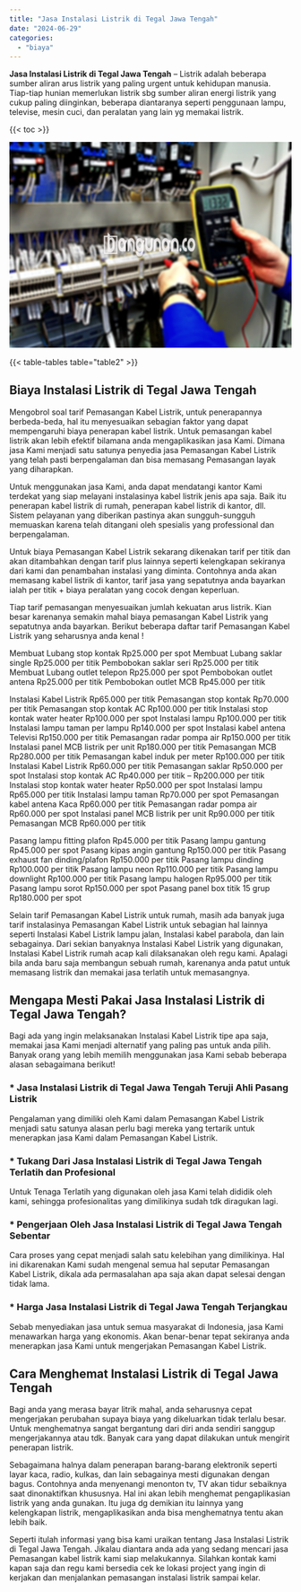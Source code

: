 ```yaml
---
title: "Jasa Instalasi Listrik di Tegal Jawa Tengah"
date: "2024-06-29"
categories: 
  - "biaya"
---
```


**Jasa Instalasi Listrik di Tegal Jawa Tengah** – Listrik adalah beberapa sumber aliran arus listrik yang paling urgent untuk kehidupan manusia. Tiap-tiap hunian memerlukan listrik sbg sumber aliran energi listrik yang cukup paling diinginkan, beberapa diantaranya seperti penggunaan lampu, televise, mesin cuci, dan peralatan yang lain yg memakai listrik.

{{< toc >}}

![Jasa Instalasi Listrik di Tegal Jawa Tengah](/images/instalasi-listrik-murah05.png)

{{< table-tables table="table2" >}}

## Biaya Instalasi Listrik di Tegal Jawa Tengah

Mengobrol soal tarif Pemasangan Kabel Listrik, untuk penerapannya berbeda-beda, hal itu menyesuaikan sebagian faktor yang dapat mempengaruhi biaya penerapan kabel listrik. Untuk pemasangan kabel listrik akan lebih efektif bilamana anda mengaplikasikan jasa Kami. Dimana jasa Kami menjadi satu satunya penyedia jasa Pemasangan Kabel Listrik yang telah pasti berpengalaman dan bisa memasang Pemasangan layak yang diharapkan.

Untuk menggunakan jasa Kami, anda dapat mendatangi kantor Kami terdekat yang siap melayani instalasinya kabel listrik jenis apa saja. Baik itu penerapan kabel listrik di rumah, penerapan kabel listrik di kantor, dll. Sistem pelayanan yang diberikan pastinya akan sungguh-sungguh memuaskan karena telah ditangani oleh spesialis yang professional dan berpengalaman.

Untuk biaya Pemasangan Kabel Listrik sekarang dikenakan tarif per titik dan akan ditambahkan dengan tarif plus lainnya seperti kelengkapan sekiranya dari kami dan penambahan instalasi yang diminta. Contohnya anda akan memasang kabel listrik di kantor, tarif jasa yang sepatutnya anda bayarkan ialah per titik + biaya peralatan yang cocok dengan keperluan.

Tiap tarif pemasangan menyesuaikan jumlah kekuatan arus listrik. Kian besar karenanya semakin mahal biaya pemasangan Kabel Listrik yang sepatutnya anda bayarkan. Berikut beberapa daftar tarif Pemasangan Kabel Listrik yang seharusnya anda kenal !

Membuat Lubang stop kontak Rp25.000 per spot Membuat Lubang saklar single Rp25.000 per titik Pembobokan saklar seri Rp25.000 per titik Membuat Lubang outlet telepon Rp25.000 per spot Pembobokan outlet antena Rp25.000 per titik Pembobokan outlet MCB Rp45.000 per titik

Instalasi Kabel Listrik Rp65.000 per titik Pemasangan stop kontak Rp70.000 per titik Pemasangan stop kontak AC Rp100.000 per titik Instalasi stop kontak water heater Rp100.000 per spot Instalasi lampu Rp100.000 per titik Instalasi lampu taman per lampu Rp140.000 per spot Instalasi kabel antena Televisi Rp150.000 per titik Pemasangan radar pompa air Rp150.000 per titik Instalasi panel MCB listrik per unit Rp180.000 per titik Pemasangan MCB Rp280.000 per titik Pemasangan kabel induk per meter Rp100.000 per titik Instalasi Kabel Listrik Rp60.000 per titik Pemasangan saklar Rp50.000 per spot Instalasi stop kontak AC Rp40.000 per titik – Rp200.000 per titik Instalasi stop kontak water heater Rp50.000 per spot Instalasi lampu Rp65.000 per titik Instalasi lampu taman Rp70.000 per spot Pemasangan kabel antena Kaca Rp60.000 per titik Pemasangan radar pompa air Rp60.000 per spot Instalasi panel MCB listrik per unit Rp90.000 per titik Pemasangan MCB Rp60.000 per titik

Pasang lampu fitting plafon Rp45.000 per titik Pasang lampu gantung Rp45.000 per spot Pasang kipas angin gantung Rp150.000 per titik Pasang exhaust fan dinding/plafon Rp150.000 per titik Pasang lampu dinding Rp100.000 per titik Pasang lampu neon Rp110.000 per titik Pasang lampu downlight Rp100.000 per titik Pasang lampu halogen Rp95.000 per titik Pasang lampu sorot Rp150.000 per spot Pasang panel box titik 15 grup Rp180.000 per spot

Selain tarif Pemasangan Kabel Listrik untuk rumah, masih ada banyak juga tarif instalasinya Pemasangan Kabel Listrik untuk sebagian hal lainnya seperti Instalasi Kabel Listrik lampu jalan, Instalasi kabel parabola, dan lain sebagainya. Dari sekian banyaknya Instalasi Kabel Listrik yang digunakan, Instalasi Kabel Listrik rumah acap kali dilaksanakan oleh regu kami. Apalagi bila anda baru saja membangun sebuah rumah, karenanya anda patut untuk memasang listrik dan memakai jasa terlatih untuk memasangnya.

## Mengapa Mesti Pakai Jasa Instalasi Listrik di Tegal Jawa Tengah?

Bagi ada yang ingin melaksanakan Instalasi Kabel Listrik tipe apa saja, memakai jasa Kami menjadi alternatif yang paling pas untuk anda pilih. Banyak orang yang lebih memilih menggunakan jasa Kami sebab beberapa alasan sebagaimana berikut!

### \* Jasa Instalasi Listrik di Tegal Jawa Tengah Teruji Ahli Pasang Listrik

Pengalaman yang dimiliki oleh Kami dalam Pemasangan Kabel Listrik menjadi satu satunya alasan perlu bagi mereka yang tertarik untuk menerapkan jasa Kami dalam Pemasangan Kabel Listrik.

### \* Tukang Dari Jasa Instalasi Listrik di Tegal Jawa Tengah Terlatih dan Profesional

Untuk Tenaga Terlatih yang digunakan oleh jasa Kami telah dididik oleh kami, sehingga profesionalitas yang dimilikinya sudah tdk diragukan lagi.

### \* Pengerjaan Oleh Jasa Instalasi Listrik di Tegal Jawa Tengah Sebentar

Cara proses yang cepat menjadi salah satu kelebihan yang dimilikinya. Hal ini dikarenakan Kami sudah mengenal semua hal seputar Pemasangan Kabel Listrik, dikala ada permasalahan apa saja akan dapat selesai dengan tidak lama.

### \* Harga Jasa Instalasi Listrik di Tegal Jawa Tengah Terjangkau

Sebab menyediakan jasa untuk semua masyarakat di Indonesia, jasa Kami menawarkan harga yang ekonomis. Akan benar-benar tepat sekiranya anda menerapkan jasa Kami untuk mengerjakan Pemasangan Kabel Listrik.

## Cara Menghemat Instalasi Listrik di Tegal Jawa Tengah


Bagi anda yang merasa bayar litrik mahal, anda seharusnya cepat mengerjakan perubahan supaya biaya yang dikeluarkan tidak terlalu besar. Untuk menghematnya sangat bergantung dari diri anda sendiri sanggup mengerjakannya atau tdk. Banyak cara yang dapat dilakukan untuk mengirit penerapan listrik.

Sebagaimana halnya dalam penerapan barang-barang elektronik seperti layar kaca, radio, kulkas, dan lain sebagainya mesti digunakan dengan bagus. Contohnya anda menyenangi menonton tv, TV akan tidur sebaiknya saat dinonaktifkan khususnya. Hal ini akan lebih menghemat pengaplikasian listrik yang anda gunakan. Itu juga dg demikian itu lainnya yang kelengkapan listrik, mengaplikasikan anda bisa menghematnya tentu akan lebih baik.

Seperti itulah informasi yang bisa kami uraikan tentang Jasa Instalasi Listrik di Tegal Jawa Tengah. Jikalau diantara anda ada yang sedang mencari jasa Pemasangan kabel listrik kami siap melakukannya. Silahkan kontak kami kapan saja dan regu kami bersedia cek ke lokasi project yang ingin di kerjakan dan menjalankan pemasangan instalasi listrik sampai kelar.
